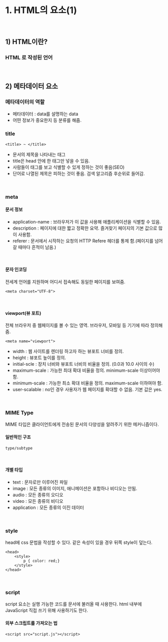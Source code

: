 <br>

# 1. HTML의 요소(1)

<br>

## 1) HTML이란?
### HTML 로 작성된 언어

<br>

                    
## 2) 메타데이터 요소
### 메타데이터의 역할
- 메타데이터 : data를 설명하는 data
- 어떤 정보가 중요한지 등 분류를 해줌.
                                           
### title
```
<title> ~ </title>
```
- 문서의 제목을 나타내는 태그
- title은 head 안에 한 태그만 넣을 수 있음.
- 사람들이 태그를 보고 식별할 수 있게 정하는 것이 좋음(SEO)
- 단어로 나열된 제목은 피하는 것이 좋음. 검색 알고리즘 후순위로 들어감.

<br>

### meta
#### 문서 정보
- application-name : 브라우저가 이 값을 사용해 애플리케이션을 식별할 수 있음.
- description : 페이지에 대한 짧고 정확한 요약. 즐겨찾기 페이지의 기본 값으로 많이 사용함.
- referer : 문서에서 시작하는 요청의 HTTP Refere 헤더를 통제 함.(페이지를 넘어갈 때마다 흔적이 남음.) 

<br>
    
#### 문자 인코딩
전세계 언어를 지원하며 어디서 접속해도 동일한 페이지를 보여줌.
```
<meta charset="UTF-8">
```

<br>

#### viewport(뷰 포트)
전체 브라우저 중 웹페이지를 볼 수 있는 영역. 브라우저, 모바일 등 기기에 따라 정의해줌.
```
<meta name="viewport">
```
- width : 웹 사이트를 렌더링 하고자 하는 뷰포트 너비를 정의.
- height : 뷰포트 높이를 정의.
- initial-scle : 장치 너비와 뷰포트 너비의 비율을 정의. (0.0과 10.0 사이의 수)
- maximum-scale : 가능한 최대 확대 비율을 정의. minimum-scale 이상이어야 함.
- minimum-scale : 가능한 최소 확대 비율을 정의. maximum-scale 이하여야 함.
- user-scalable : no인 경우 사용자가 웹 페이지를 확대할 수 없음. 기본 값은 yes.                                         

<br>
	
### MIME Type
MIME 타입은 클라이언트에게 전송된 문서의 다양성을 알려주기 위한 메커니즘이다.
#### 일반적인 구조
```
type/subtype
```

<br>

#### 개별 타입
- text : 문자로만 이루어진 파일
- image : 모든 종류의 이미지, 애니메이션은 포함하나 비디오는 안됨.
- audio : 모든 종류의 오디오
- video : 모든 종류의 비디오
- application : 모든 종류의 이진 데이터

<br>
	
### style
head에 css 문법을 작성할 수 있다.
같은 속성이 있을 경우 뒤쪽 style이 덮는다.
```
<head>
	<style>
		p { color: red;}
	</style>
</head>
```

<br>
	
### script
script 요소는 실행 가능한 코드를 문서에 불러올 때 사용한다.
html 내부에 JavaScript 직접 쓰기 위해 사용하기도 한다.
#### 외부 스크립트를 가져오는 법
```
<script src="script.js"></script>
```
#### <script> 요소 내부에 인라인 스크립트를 작성하는 법
```
<script>
	alert("Hello World!");
</script>
```
- <script> 태그를 만나면 태그 안의 내용을 먼저 실행하기 때문에 렌더링 중이던 화면이 중단되어 로딩 시간이 길어짐.	
- <body> 태그 마지막에 쓰는 것을 권장하고 있음.
